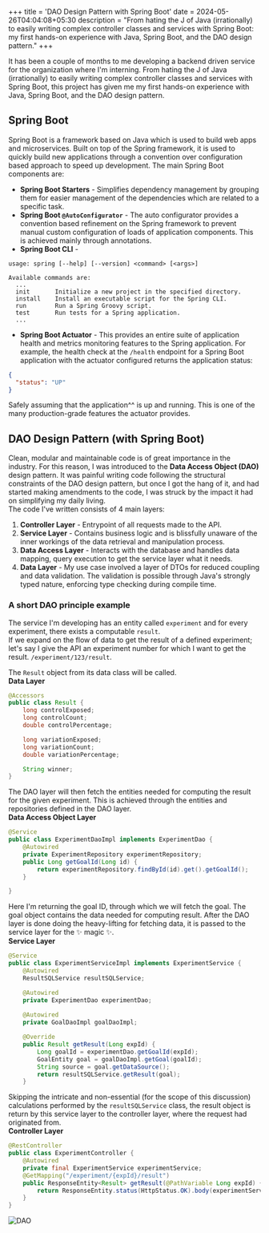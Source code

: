 +++
title = 'DAO Design Pattern with Spring Boot'
date = 2024-05-26T04:04:08+05:30
description = "From hating the J of Java (irrationally) to easily writing complex controller classes and services with Spring Boot: my first hands-on experience with Java, Spring Boot, and the DAO design pattern."
+++

It has been a couple of months to me developing a backend driven service for the organization where I'm interning. From hating the J of Java (irrationally) to easily writing complex controller classes and services with Spring Boot, this project has given me my first hands-on experience with Java, Spring Boot, and the DAO design pattern.

## Spring Boot
Spring Boot is a framework based on Java which is used to build web apps and microservices. Built on top of the Spring framework, it is used to quickly build new applications through a convention over configuration based approach to speed up development. The main Spring Boot components are:
* **Spring Boot Starters** - Simplifies dependency management by grouping them for easier management of the dependencies which are related to a specific task.
* **Spring Boot `@AutoConfigurator`** - The auto configurator provides a convention based refinement on the Spring framework to prevent manual custom configuration of loads of application components. This is achieved mainly through annotations.
* **Spring Boot CLI** - 
```
usage: spring [--help] [--version] <command> [<args>]

Available commands are:
  ...
  init       Initialize a new project in the specified directory.
  install    Install an executable script for the Spring CLI.
  run        Run a Spring Groovy script.
  test       Run tests for a Spring application.
  ...
```
* **Spring Boot Actuator** - This provides an entire suite of application health and metrics monitoring features to the Spring application. For example, the health check at the `/health` endpoint for a Spring Boot application with the actuator configured returns the application status:
```json
{
  "status": "UP"
}
```
Safely assuming that the application^^ is up and running. This is one of the many production-grade features the actuator provides.

## DAO Design Pattern (with Spring Boot)
Clean, modular and maintainable code is of great importance in the industry. For this reason, I was introduced to the **Data Access Object (DAO)** design pattern. It was painful writing code following the structural constraints of the DAO design pattern, but once I got the hang of it, and had started making amendments to the code, I was struck by the impact it had on simplifying my daily living.  
The code I've written consists of 4 main layers:
1. **Controller Layer** - Entrypoint of all requests made to the API.
2. **Service Layer** - Contains business logic and is blissfully unaware of the inner workings of the data retrieval and manipulation process.
3. **Data Access Layer** - Interacts with the database and handles data mapping, query execution to get the service layer what it needs.
4. **Data Layer** - My use case involved a layer of DTOs for reduced coupling and data validation. The validation is possible through Java's strongly typed nature, enforcing type checking during compile time.  

### A short DAO principle example
The service I'm developing has an entity called `experiment` and for every experiment, there exists a computable `result`.  
If we expand on the flow of data to get the result of a defined experiment; let's say I give the API an experiment number for which I want to get the result. `/experiment/123/result`.

The `Result` object from its data class will be called.  
**Data Layer**
```java
@Accessors
public class Result {
    long controlExposed;
    long controlCount;
    double controlPercentage;

    long variationExposed;
    long variationCount;
    double variationPercentage;

    String winner;
}
```

The DAO layer will then fetch the entities needed for computing the result for the given experiment. This is achieved through the entities and repositories defined in the DAO layer.  
**Data Access Object Layer**
```java
@Service
public class ExperimentDaoImpl implements ExperimentDao {
    @Autowired
    private ExperimentRepository experimentRepository;
    public Long getGoalId(Long id) {
        return experimentRepository.findById(id).get().getGoalId();
    }

}
```
Here I'm returning the goal ID, through which we will fetch the goal. The goal object contains the data needed for computing result. After the DAO layer is done doing the heavy-lifting for fetching data, it is passed to the service layer for the ✨ magic ✨.  
**Service Layer**
```java
@Service
public class ExperimentServiceImpl implements ExperimentService {
    @Autowired
    ResultSQLService resultSQLService;

    @Autowired
    private ExperimentDao experimentDao;
    
    @Autowired
    private GoalDaoImpl goalDaoImpl;

    @Override
    public Result getResult(Long expId) {
        Long goalId = experimentDao.getGoalId(expId);
        GoalEntity goal = goalDaoImpl.getGoal(goalId);
        String source = goal.getDataSource();
        return resultSQLService.getResult(goal);
    }
```
Skipping the intricate and non-essential (for the scope of this discussion) calculations performed by the `resultSQLService` class, the result object is return by this service layer to the controller layer, where the request had originated from.  
**Controller Layer**
```java
@RestController
public class ExperimentController {
    @Autowired
    private final ExperimentService experimentService;
    @GetMapping("/experiment/{expId}/result")
    public ResponseEntity<Result> getResult(@PathVariable Long expId) {
        return ResponseEntity.status(HttpStatus.OK).body(experimentService.getResult(expId));
    }
}
```
![DAO](https://github.com/osBins/blog-hugo/assets/70942982/e0c04ff4-17b0-45d3-97d6-308fc3ab6ed4#small "Data flow for the different layers in a DAO approach")
